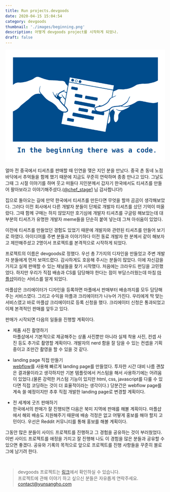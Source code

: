 ```yaml
---
title: Run projects.devgoods
date: 2020-04-15 15:04:54
category: devgoods
thumbnail: './images/beginning.png'
description: 어떻게 devgoods project를 시작하게 되었나.
draft: false
---
```

![beginning](./images/beginning.png)

얼마 전 중국에서 티셔츠를 판매할 때 인연을 맺은 지인 분을 만났다. 중국 촌 동네 노점 바닥에서 추억들을 함께 했기 때문에 지금도 꾸준히 연락하며 종종 만나고 있다. 그날도 그때 그 시절 이야기를 하며 웃고 떠들다 지인분께서 갑자기 한국에서도 티셔츠를 만들어 팔아보라고 이야기해주셨다.([@chef_stage1](https://instagram.com/chef_stage1?igshid=3zny1r3uc9q4) 님 감사합니다!)

집으로 돌아오는 길에 만약 한국에서 티셔츠를 만든다면 무엇을 할까 곰곰이 생각해보았다. 그러다 이전 회사에서 다른 개발자 분들이 단체로 개발자 티셔츠를 샀던 기억이 떠올랐다. 그때 함께 구매는 하지 않았지만 호기심에 개발자 티셔츠를 구글링 해보았는데 대부분의 티셔츠가 유명한 개발자 meme들을 단순히 붙여 넣는데 그쳐 아쉬움이 있었다.

이전에 티셔츠를 만들었던 경험도 있었기 때문에 개발자와 관련된 티셔츠를 만들어 보기로 하였다. 아이디어를 주변 분들과 이야기하다 이전 동료 개발자 한 분께서 같이 해보자고 제안해주셨고 2명이서 프로젝트를 본격적으로 시작하게 되었다.

프로젝트의 이름은 devgoods로 정했다. 우선 총 7가지의 디자인을 만들었고 주변 개발자 분들에게 먼저 보여드렸다. 감사하게도 호응해 주시는 분들이 많았다. 이에 자신감을 가지고 실제 판매할 수 있는 채널들을 찾기 시작했다. 처음에는 크라우드 펀딩을 고민했었다. 하지만 우리가 직접 배송과 CS를 담당해야 한다는 점이 부담스러웠는데 마침 [마플샵](https://marpple.shop)이라는 서비스를 알게 되었다.

마플샵은 크리에이터가 디자인을 등록하면 마플에서 판매부터 배송까지를 모두 담당해주는 서비스였다. 그리고 수익을 마플과 크리에이터가 나누어 가진다. 우리에게 딱 맞는 서비스였고 바로 마플샵 크리에이터로 등록 신청을 했다. 크리에이터 신청은 통과되었고 이제 본격적인 판매를 앞두고 있다.

판매가 시작되면 다음의 일들을 진행할 계획이다.

* 제품 사진 촬영하기<br/>
  마플샵에서 기본적으로 제공해주는 상품 사진뿐만 아니라 실제 착용 사진, 컨셉 사진 등도 추가로 촬영할 계획이다. 개발자의 nerd 함을 잘 담을 수 있는 컨셉을 기획 중이고 조만간 촬영을 할 수 있을 것 같다.

* landing page 직접 만들기<br/>
  [webflow](https://webflow.com)를 사용해 빠르게 landing page를 만들었다. 투자한 시간 대비 나름 괜찮은 결과물이라고 생각하지만 기본 템플릿에서 커스텀을 해서 사용하기에는 어려움이 있었다.(물론 강력한 커스텀 기능이 있지만 html, css, javascript를 다룰 수 있다면 직접 코딩하는 것이 더 효율적이라는 생각이다.) 당분간은 webflow page를 계속 쓸 예정이지만 추후 직접 개발한 landing page로 변경할 계획이다.

* 전 세계에 굿즈 판매하기<br/>
  한국에서의 판매가 잘 진행되면 다음은 북미 지역에 판매를 해볼 계획이다. 마플샵에서 해외 배송도 지원해주기 때문에 배송 걱정은 없고 어떻게 홍보를 해야 할지 고민이다. 우선은 Reddit 커뮤니티를 통해 홍보를 해볼 계획이다.

그동안 많은 분들이 사이드 프로젝트를 진행하고 그 경험을 공유하는 것이 부러웠었다. 이번 사이드 프로젝트를 애정을 가지고 잘 진행해 나도 이 경험을 많은 분들과 공유할 수 있으면 좋겠다. 공유와 기록의 목적으로 앞으로 프로젝트를 진행 사항들을 꾸준히 블로그에 남기려 한다.

<br/>

> devgoods 프로젝트는 [링크](https://devgoods.webflow.io/)에서 확인하실 수 있습니다.<br/>
> 프로젝트에 관해 이야기 하고 싶으신 분들은 자유롭게 연락주세요.<br/>
> <contact@yunsangho.com>